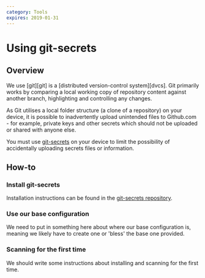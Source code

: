 ```yaml
---
category: Tools
expires: 2019-01-31
---
```

# Using git-secrets

## Overview

We use [git][git] is a [distributed version-control system][dvcs]. Git primarily works by comparing a local working copy of repository content against another branch, highlighting and controlling any changes.

As Git utilises a local folder structure (a clone of a repository) on your device, it is possible to inadvertently upload unintended files to Github.com - for example, private keys and other secrets which should not be uploaded or shared with anyone else.

You must use [git-secrets](https://github.com/awslabs/git-secrets) on your device to limit the possibility of accidentally uploading secrets files or information.

## How-to

### Install git-secrets

Installation instructions can be found in the [git-secrets repository](https://github.com/awslabs/git-secrets).

### Use our base configuration

We need to put in something here about where our base configuration is, meaning we likely have to create one or 'bless' the base one provided.

### Scanning for the first time

We should write some instructions about installing and scanning for the first time.
